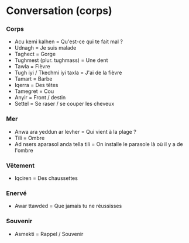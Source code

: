 # Conversation (corps)

### Corps

- Acu kemi kalhen = Qu'est-ce qui te fait mal ?
- Udnagh = Je suis malade
- Taghect = Gorge
- Tughmest (plur. tughmass) = Une dent
- Tawla = Fièvre
- Tugh iyi / Tkechmi iyi taxla = J'ai de la fièvre
- Tamart = Barbe
- Iqerra = Des têtes
- Tamegret = Cou
- Anyir = Front / destin
- Settel = Se raser / se couper les cheveux

### Mer

- Anwa ara yeddun ar levher = Qui vient à la plage ?
- Tili = Ombre
- Ad nsers aparasol anda tella tili = On installe le parasole là où il y a de l'ombre

### Vêtement

- Iqciren = Des chaussettes

### Enervé

- Awar ttawded = Que jamais tu ne réussisses

### Souvenir

- Asmekti = Rappel / Souvenir
